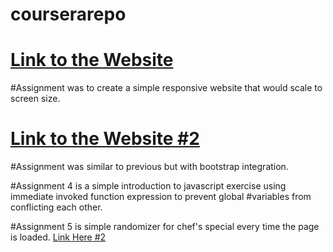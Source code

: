 # courserarepo

# <a href=https://dereky1.github.io/courserarepo/> Link to the Website </a>

#Assignment was to create a simple responsive website that would scale to screen size.


# <a href=https://dereky1.github.io/courserarepo/index_2.html> Link to the Website #2</a>

#Assignment was similar to previous but with bootstrap integration.

#Assignment 4 is a simple introduction to javascript exercise using immediate invoked function expression to prevent global
#variables from conflicting each other.

#Assignment 5 is simple randomizer for chef's special every time the page is loaded.  <a href=https://dereky1.github.io/courserarepo/assignment5/index.html> Link Here #2</a>
